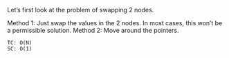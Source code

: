 Let’s first look at the problem of swapping 2 nodes.

Method 1: Just swap the values in the 2 nodes. In most cases, this won’t be a permissible solution.
Method 2: Move around the pointers.

    TC: O(N)
    SC: O(1)